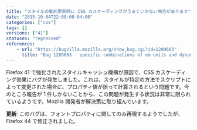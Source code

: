 ```yaml
---
title: "スタイルの動的更新時に CSS カスケーディングがうまくいかない場合があります"
date: "2015-10-04T22:08:00-04:00"
categories: ["css"]
tags: []
versions: ["41"]
statuses: "regressed"
references:
    - url: "https://bugzilla.mozilla.org/show_bug.cgi?id=1209603"
      title: "Bug 1209603 - specific combinations of em units and dynamic style changes can cause incorrect values of font properties"
---
```

Firefox 41 で強化されたスタイルキャッシュ機構が原因で、CSS カスケーディング効果にバグが発生しました。これは、スタイルが特定の方法でスクリプトによって変更された場合に、プロパティ値が誤って計算されるという問題です。今のところ報告が 1 件しかないことから、この問題が発生する状況は非常に限られているようです。Mozilla 開発者が解決策に取り組んでいます。

**更新**: このバグは、フォントプロパティに関してのみ再現するようでしたが、Firefox 44 で修正されました。
